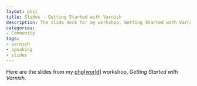 ```yaml
---
layout: post
title: Slides - Getting Started with Varnish
description: The slide deck for my workshop, Getting Started with Varnish, given on November 11th, 2014 at PHP World 2014
categories:
- Community
tags:
- varnish
- speaking
- slides
---
```


Here are the slides from my <a href="http://world.phparch.net">php[world]</a> workshop, _Getting Started with Varnish_.

<script async class="speakerdeck-embed" data-id="fcd055404c1d013295701a88b2a914a5" data-ratio="1.77777777777778" src="//speakerdeck.com/assets/embed.js"></script>
